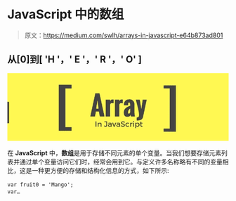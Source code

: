 # JavaScript 中的数组

> 原文：<https://medium.com/swlh/arrays-in-javascript-e64b873ad801>

## 从[0]到[ 'H '，' E '，' R '，' O' ]

![](img/16fcbff96011dc9a5a957e5e7006a487.png)

在 **JavaScript** 中，**数组**是用于存储不同元素的单个变量。当我们想要存储元素列表并通过单个变量访问它们时，经常会用到它。与定义许多名称略有不同的变量相比，这是一种更方便的存储和结构化信息的方式，如下所示:

```
var fruit0 = 'Mango';
var…
```